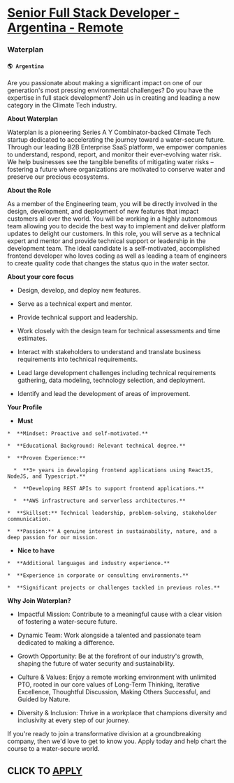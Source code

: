 # [Senior Full Stack Developer - Argentina - Remote](https://www.remotewlb.com/apply/senior-full-stack-developer-argentina-remote)  
### Waterplan  
#### `🌎 Argentina`  

Are you passionate about making a significant impact on one of our generation's most pressing environmental challenges? Do you have the expertise in full stack development? Join us in creating and leading a new category in the Climate Tech industry.

 **About Waterplan**

Waterplan is a pioneering Series A Y Combinator-backed Climate Tech startup dedicated to accelerating the journey toward a water-secure future. Through our leading B2B Enterprise SaaS platform, we empower companies to understand, respond, report, and monitor their ever-evolving water risk. We help businesses see the tangible benefits of mitigating water risks – fostering a future where organizations are motivated to conserve water and preserve our precious ecosystems.

 **About the Role**

As a member of the Engineering team, you will be directly involved in the design, development, and deployment of new features that impact customers all over the world. You will be working in a highly autonomous team allowing you to decide the best way to implement and deliver platform updates to delight our customers. In this role, you will serve as a technical expert and mentor and provide technical support or leadership in the development team. The ideal candidate is a self-motivated, accomplished frontend developer who loves coding as well as leading a team of engineers to create quality code that changes the status quo in the water sector.

 **About your core focus**

  * Design, develop, and deploy new features.

  * Serve as a technical expert and mentor.

  * Provide technical support and leadership.

  * Work closely with the design team for technical assessments and time estimates.

  * Interact with stakeholders to understand and translate business requirements into technical requirements.

  * Lead large development challenges including technical requirements gathering, data modeling, technology selection, and deployment.

  * Identify and lead the development of areas of improvement.

 **Your Profile**

  *  **Must**

    *  **Mindset: Proactive and self-motivated.**

    *  **Educational Background: Relevant technical degree.**

    *  **Proven Experience:**

      *  **3+ years in developing frontend applications using ReactJS, NodeJS, and Typescript.**

      *  **Developing REST APIs to support frontend applications.**

      *  **AWS infrastructure and serverless architectures.**

    *  **Skillset:** Technical leadership, problem-solving, stakeholder communication.

    *  **Passion:** A genuine interest in sustainability, nature, and a deep passion for our mission.

  *  **Nice to have**

    *  **Additional languages and industry experience.**

    *  **Experience in corporate or consulting environments.**

    *  **Significant projects or challenges tackled in previous roles.**

 **Why Join Waterplan?**

  * Impactful Mission: Contribute to a meaningful cause with a clear vision of fostering a water-secure future.

  * Dynamic Team: Work alongside a talented and passionate team dedicated to making a difference.

  * Growth Opportunity: Be at the forefront of our industry's growth, shaping the future of water security and sustainability.

  * Culture & Values: Enjoy a remote working environment with unlimited PTO, rooted in our core values of Long-Term Thinking, Iterative Excellence, Thoughtful Discussion, Making Others Successful, and Guided by Nature.

  * Diversity & Inclusion: Thrive in a workplace that champions diversity and inclusivity at every step of our journey.

If you're ready to join a transformative division at a groundbreaking company, then we'd love to get to know you. Apply today and help chart the course to a water-secure world.

  
## CLICK TO [APPLY](https://www.remotewlb.com/apply/senior-full-stack-developer-argentina-remote)

